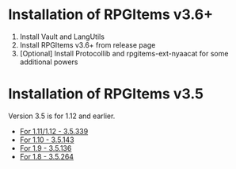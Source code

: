 # Installation of RPGItems v3.6+

1. Install Vault and LangUtils
2. Install RPGItems v3.6+ from release page
3. [Optional] Install Protocollib and rpgitems-ext-nyaacat for some additional powers

# Installation of RPGItems v3.5

Version 3.5 is for 1.12 and earlier.

* [For 1.11/1.12 - 3.5.339](https://github.com/NyaaCat/RPGitems-reloaded/releases/download/1.11-v3.5.339/rpgitem-reloaded-mc1.11-v3.5.339.jar)
* [For 1.10 - 3.5.143](https://github.com/NyaaCat/RPGitems-reloaded/releases/download/1.10-v3.5.143/RPGitems-reloaded.jar)
* [For 1.9 - 3.5.136](https://github.com/NyaaCat/RPGitems-reloaded/releases/download/1.9-v3.5.136/RPGitems-reloaded.jar)
* [For 1.8 - 3.5.264](https://github.com/NyaaCat/RPGitems-reloaded/releases/download/1.8-v3.5.264/rpgitem-reloaded-1.8-v.264.jar)